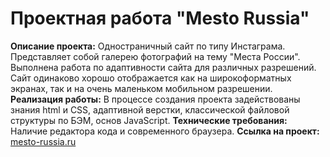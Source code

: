 # Проектная работа "Mesto Russia"
**Описание проекта:** Одностраничный сайт по типу Инстаграма. Представляет собой галерею
фотографий на тему "Места России".
Выполнена работа по адаптивности сайта для различных разрешений. Сайт одинаково хорошо
 отображается как на широкоформатных экранах, так и на очень маленьком мобильном разрешении.
**Реализация работы:** В процессе создания проекта задействованы знания html и CSS,
адаптивной верстки, классической файловой структуры по БЭМ, основ JavaScript.
**Технические требования:** Наличие редактора кода и современного браузера.
**Ссылка на проект:** [mesto-russia.ru](https://kotovaann.github.io/mesto-russia/)
